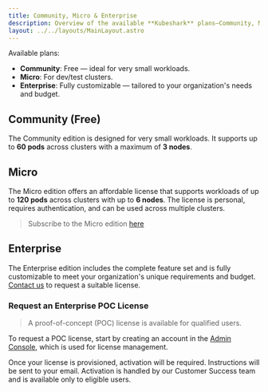 ```yaml
---
title: Community, Micro & Enterprise
description: Overview of the available **Kubeshark** plans—Community, Micro, and Enterprise editions.
layout: ../../layouts/MainLayout.astro
---
```


Available plans:

* **Community**: Free — ideal for very small workloads.
* **Micro**: For dev/test clusters.
* **Enterprise**: Fully customizable — tailored to your organization's needs and budget.

## Community (Free)

The Community edition is designed for very small workloads. It supports up to **60 pods** across clusters with a maximum of **3 nodes**.

## Micro

The Micro edition offers an affordable license that supports workloads of up to **120 pods** across clusters with up to **6 nodes**. The license is personal, requires authentication, and can be used across multiple clusters.

> Subscribe to the Micro edition [here](https://console.kubeshark.co/?tab=micro)

## Enterprise

The Enterprise edition includes the complete feature set and is fully customizable to meet your organization's unique requirements and budget. [Contact us](https://www.kubeshark.co/contact-us) to request a suitable license.

### Request an Enterprise POC License

> A proof-of-concept (POC) license is available for qualified users.

To request a POC license, start by creating an account in the [Admin Console](https://console.kubeshark.co/), which is used for license management.

Once your license is provisioned, activation will be required. Instructions will be sent to your email. Activation is handled by our Customer Success team and is available only to eligible users.

